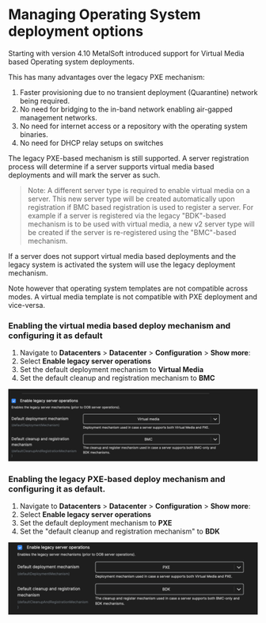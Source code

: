 # Managing Operating System deployment options

Starting with version 4.10 MetalSoft introduced support for Virtual Media based Operating system deployments. 

This has many advantages over the legacy PXE mechanism:
1. Faster provisioning due to no transient deployment (Quarantine) network being required.
2. No need for bridging to the in-band network enabling air-gapped management networks. 
3. No need for internet access or a repository with the operating system binaries.
4. No need for DHCP relay setups on switches

The legacy PXE-based mechanism is still supported. A server registration process will determine if a server supports virtual media based deployments and will mark the server as such.

> Note: A different server type is required to enable virtual media on a server. This new server type will be created automatically upon registration if BMC based registration is used to register a server. For example if a server is registered via the legacy "BDK"-based mechanism is to be used with virtual media, a new v2 server type will be created if the server is re-registered using the "BMC"-based mechanism.

If a server does not support virtual media based deployments and the legacy system is activated the system will use the legacy deployment mechanism. 

Note however that operating system templates are not compatible across modes. A virtual media template is not compatible with PXE deployment and vice-versa. 

### Enabling the virtual media based deploy mechanism and configuring it as default

1. Navigate to **Datacenters** > **Datacenter** > **Configuration** > **Show more**:
2. Select **Enable legacy server operations**
3. Set the default deployment mechanism to **Virtual Media**
4. Set the default cleanup and registration mechanism to **BMC**

![](/assets/advanced/managing_operating_system_deployment_options_01.png)



### Enabling the legacy PXE-based deploy mechanism and configuring it as default.

1. Navigate to **Datacenters** > **Datacenter** > **Configuration** > **Show more**:
2. Select **Enable legacy server operations**
3. Set the default deployment mechanism to **PXE**
4. Set the "default cleanup and registration mechanism" to **BDK**

![](/assets/advanced/managing_operating_system_deployment_options_02.png)

